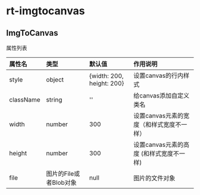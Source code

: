 # rt-imgtocanvas

## ImgToCanvas

属性列表

| 属性名 | 类型 | 默认值 | 作用说明
| :----- | :----- | :----- | :----- |
| style | object | {width: 200, height: 200} | 设置canvas的行内样式
| className | string | '' | 给canvas添加自定义类名
| width | number | 300 | 设置canvas元素的宽度（和样式宽度不一样）
| height | number | 300 | 设置canvas元素的高度 (和样式宽度不一样)
| file | 图片的File或者Blob对象 | null | 图片的文件对象
